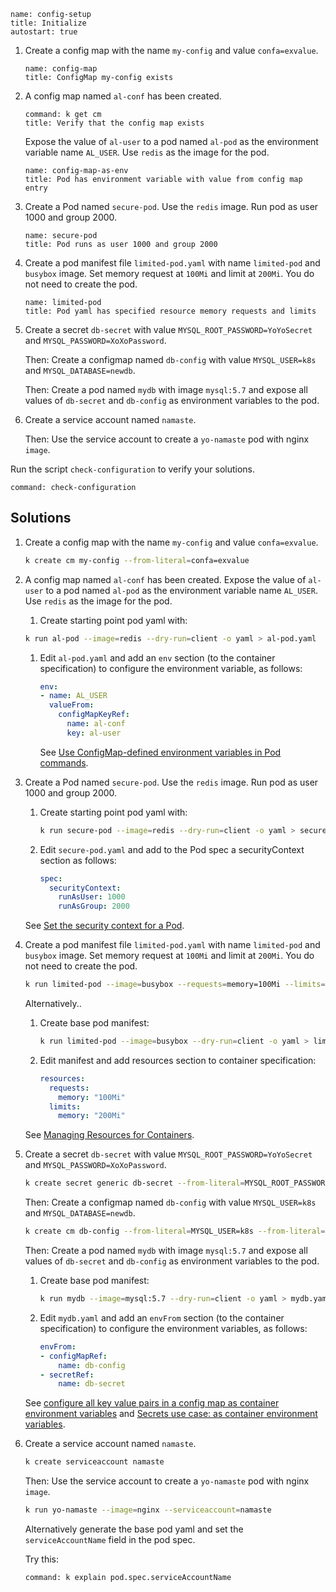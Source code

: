 
```examiner:execute-test
name: config-setup
title: Initialize
autostart: true
```

1. Create a config map with the name `my-config` and value `confa=exvalue`.

    ```examiner:execute-test
    name: config-map
    title: ConfigMap my-config exists
    ```

1. A config map named `al-conf` has been created.

    ```terminal:execute
    command: k get cm
    title: Verify that the config map exists
    ```

    Expose the value of `al-user` to a pod named `al-pod` as the environment variable name `AL_USER`. Use `redis` as the image for the pod.

    ```examiner:execute-test
    name: config-map-as-env
    title: Pod has environment variable with value from config map entry
    ```

1. Create a Pod named `secure-pod`. Use the `redis` image. Run pod as user 1000 and group 2000.

    ```examiner:execute-test
    name: secure-pod
    title: Pod runs as user 1000 and group 2000
    ```

1. Create a pod manifest file `limited-pod.yaml` with name `limited-pod` and `busybox` image. Set memory request at `100Mi` and limit at `200Mi`. You do not need to create the pod.

    ```examiner:execute-test
    name: limited-pod
    title: Pod yaml has specified resource memory requests and limits
    ```

1. Create a secret `db-secret` with value `MYSQL_ROOT_PASSWORD=YoYoSecret` and `MYSQL_PASSWORD=XoXoPassword`.

    Then: Create a configmap named `db-config` with value `MYSQL_USER=k8s` and `MYSQL_DATABASE=newdb`.

    Then: Create a pod named `mydb` with image `mysql:5.7` and expose all values of `db-secret` and `db-config` as environment variables to the pod.

1. Create a service account named `namaste`.

    Then: Use the service account to create a `yo-namaste` pod with nginx `image`.

Run the script `check-configuration` to verify your solutions.

```terminal:execute
command: check-configuration
```

## Solutions

1. Create a config map with the name `my-config` and value `confa=exvalue`.

    ```bash
    k create cm my-config --from-literal=confa=exvalue
    ```

1. A config map named `al-conf` has been created. Expose the value of `al-user` to a pod named `al-pod` as the environment variable name `AL_USER`. Use `redis` as the image for the pod.

    1. Create starting point pod yaml with:

    ```bash
    k run al-pod --image=redis --dry-run=client -o yaml > al-pod.yaml
    ```

    1. Edit `al-pod.yaml` and add an `env` section (to the container specification) to configure the environment variable, as follows:

        ```yaml
        env:
        - name: AL_USER
          valueFrom:
            configMapKeyRef:
              name: al-conf
              key: al-user
        ```

        See [Use ConfigMap-defined environment variables in Pod commands](https://kubernetes.io/docs/tasks/configure-pod-container/configure-pod-configmap/#use-configmap-defined-environment-variables-in-pod-commands).

1. Create a Pod named `secure-pod`. Use the `redis` image. Run pod as user 1000 and group 2000.

    1. Create starting point pod yaml with:

        ```bash
        k run secure-pod --image=redis --dry-run=client -o yaml > secure-pod.yaml
        ```

    1. Edit `secure-pod.yaml` and add to the Pod spec a securityContext section as follows:

        ```yaml
        spec:
          securityContext:
            runAsUser: 1000
            runAsGroup: 2000
        ```

    See [Set the security context for a Pod](https://kubernetes.io/docs/tasks/configure-pod-container/security-context/#set-the-security-context-for-a-pod).

1. Create a pod manifest file `limited-pod.yaml` with name `limited-pod` and `busybox` image. Set memory request at `100Mi` and limit at `200Mi`. You do not need to create the pod.

    ```bash
    k run limited-pod --image=busybox --requests=memory=100Mi --limits=memory=200Mi
    ```

    Alternatively..

    1. Create base pod manifest:

        ```bash
        k run limited-pod --image=busybox --dry-run=client -o yaml > limited-pod.yaml
        ```

    1. Edit manifest and add resources section to container specification:

        ```yaml
        resources:
          requests:
            memory: "100Mi"
          limits:
            memory: "200Mi"
        ```

    See [Managing Resources for Containers](https://kubernetes.io/docs/concepts/configuration/manage-resources-containers/#meaning-of-memory).

1. Create a secret `db-secret` with value `MYSQL_ROOT_PASSWORD=YoYoSecret` and `MYSQL_PASSWORD=XoXoPassword`.

    ```bash
    k create secret generic db-secret --from-literal=MYSQL_ROOT_PASSWORD=YoYoSecret --from-literal=MYSQL_PASSWORD=XoXoPassword
    ```

    Then: Create a configmap named `db-config` with value `MYSQL_USER=k8s` and `MYSQL_DATABASE=newdb`.

    ```bash
    k create cm db-config --from-literal=MYSQL_USER=k8s --from-literal=MYSQL_DATABASE=newdb
    ```

    Then: Create a pod named `mydb` with image `mysql:5.7` and expose all values of `db-secret` and `db-config` as environment variables to the pod.

    1. Create base pod manifest:

        ```bash
        k run mydb --image=mysql:5.7 --dry-run=client -o yaml > mydb.yaml
        ```

    1. Edit `mydb.yaml` and add an `envFrom` section (to the container specification) to configure the environment variables, as follows:

        ```yaml
        envFrom:
        - configMapRef:
            name: db-config
        - secretRef:
            name: db-secret
        ```

    See [configure all key value pairs in a config map as container environment variables](https://kubernetes.io/docs/tasks/configure-pod-container/configure-pod-configmap/#configure-all-key-value-pairs-in-a-configmap-as-container-environment-variables) and [Secrets use case: as container environment variables](https://kubernetes.io/docs/concepts/configuration/secret/#use-cases).

1. Create a service account named `namaste`.

    ```bash
    k create serviceaccount namaste
    ```

    Then: Use the service account to create a `yo-namaste` pod with nginx `image`.

    ```bash
    k run yo-namaste --image=nginx --serviceaccount=namaste
    ```

    Alternatively generate the base pod yaml and set the `serviceAccountName` field in the pod spec.

    Try this:

    ```terminal:execute
    command: k explain pod.spec.serviceAccountName
    ```
